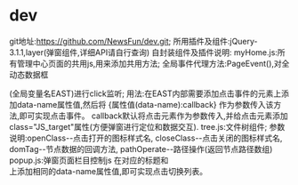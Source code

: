# dev
git地址:https://github.com/NewsFun/dev.git;
所用插件及组件:jQuery-3.1.1,layer(弹窗组件,详细API请自行查询)
自封装组件及插件说明:
    myHome.js:所有管理中心页面的共用js,用来添加共用方法;
        全局事件代理方法:PageEvent(),对全动态数据框<div id="ui-layout-center">(全局变量名EAST)进行click监听;
            用法:在EAST内部需要添加点击事件的元素上添加data-name属性值,然后将 {属性值(data-name):callback} 作为参数传入该方法,即可实现点击事件。
            callback默认将点击元素作为参数传入,并给点击元素添加class="JS_target"属性(方便弹窗进行定位和数据交互).
    tree.js:文件树组件;
        参数说明:openClass--点击打开的图标样式名,
                closeClass--点击关闭的图标样式名,
                domTag--节点数据的回调方法,
                pathOperate--路径操作(返回节点路径数组)
    popup.js:弹窗页面栏目控制js
        在对应的标题<a>和<div class="pop_tab">上添加相同的data-name属性值,即可实现点击切换列表。
